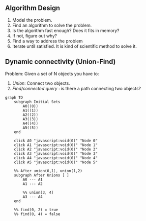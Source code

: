 ## Algorithm Design
1. Model the problem.
2. Find an algorithm to solve the problem.
3. Is the algorithm fast enough? Does it fits in memory?
4. If not, figure out why?
5. Find a way to address the problem
6. Iterate until satisfied.
It is kind of scientific method to solve it.

## Dynamic connectivity (Union-Find)
Problem: Given a set of N objects you have to:
1. *Union*: Connect two objects.
2. *Find/connected query* : is there a path connecting two objects?

```mermaid
graph TD
    subgraph Initial Sets
        A0((0)) 
        A1((1)) 
        A2((2)) 
        A3((3)) 
        A4((4)) 
        A5((5)) 
    end

    click A0 "javascript:void(0)" "Node 0"
    click A1 "javascript:void(0)" "Node 1"
    click A2 "javascript:void(0)" "Node 2"
    click A3 "javascript:void(0)" "Node 3"
    click A4 "javascript:void(0)" "Node 4"
    click A5 "javascript:void(0)" "Node 5"

    %% After union(0,1), union(1,2)
    subgraph After Unions [ ]
        A0 --- A1
        A1 --- A2

        %% union(3, 4)
        A3 --- A4
    end

    %% find(0, 2) = true
    %% find(0, 4) = false

```